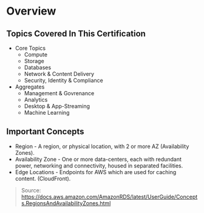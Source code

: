 # Overview

## Topics Covered In This Certification

* Core Topics
  * Compute
  * Storage
  * Databases
  * Network & Content Delivery
  * Security, Identity & Compliance
* Aggregates
  * Management & Govrenance
  * Analytics
  * Desktop & App-Streaming
  * Machine Learning

## Important Concepts

* Region - A region, or physical location, with 2 or more AZ (Availability Zones).
* Availability Zone - One or more data-centers, each with redundant power, networking and connectivity, housed in separated facilities.
* Edge Locations - Endpoints for AWS which are used for caching content. (CloudFront).

> Source: https://docs.aws.amazon.com/AmazonRDS/latest/UserGuide/Concepts.RegionsAndAvailabilityZones.html
